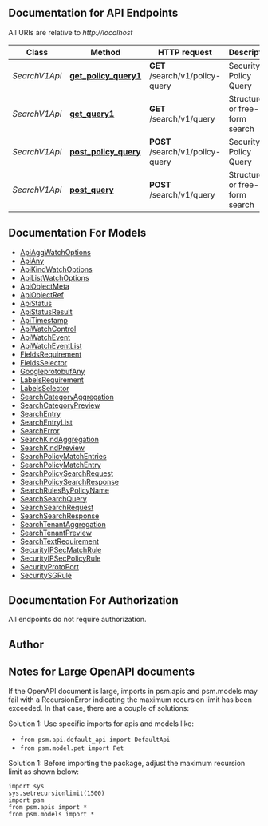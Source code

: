
## Documentation for API Endpoints

All URIs are relative to *http://localhost*

Class | Method | HTTP request | Description
------------ | ------------- | ------------- | -------------
*SearchV1Api* | [**get_policy_query1**](pensando_ent/docs/SearchV1Api.md#get_policy_query1) | **GET** /search/v1/policy-query | Security Policy Query
*SearchV1Api* | [**get_query1**](pensando_ent/docs/SearchV1Api.md#get_query1) | **GET** /search/v1/query | Structured or free-form search
*SearchV1Api* | [**post_policy_query**](pensando_ent/docs/SearchV1Api.md#post_policy_query) | **POST** /search/v1/policy-query | Security Policy Query
*SearchV1Api* | [**post_query**](pensando_ent/docs/SearchV1Api.md#post_query) | **POST** /search/v1/query | Structured or free-form search


## Documentation For Models

 - [ApiAggWatchOptions](docs/ApiAggWatchOptions.md)
 - [ApiAny](docs/ApiAny.md)
 - [ApiKindWatchOptions](docs/ApiKindWatchOptions.md)
 - [ApiListWatchOptions](docs/ApiListWatchOptions.md)
 - [ApiObjectMeta](docs/ApiObjectMeta.md)
 - [ApiObjectRef](docs/ApiObjectRef.md)
 - [ApiStatus](docs/ApiStatus.md)
 - [ApiStatusResult](docs/ApiStatusResult.md)
 - [ApiTimestamp](docs/ApiTimestamp.md)
 - [ApiWatchControl](docs/ApiWatchControl.md)
 - [ApiWatchEvent](docs/ApiWatchEvent.md)
 - [ApiWatchEventList](docs/ApiWatchEventList.md)
 - [FieldsRequirement](docs/FieldsRequirement.md)
 - [FieldsSelector](docs/FieldsSelector.md)
 - [GoogleprotobufAny](docs/GoogleprotobufAny.md)
 - [LabelsRequirement](docs/LabelsRequirement.md)
 - [LabelsSelector](docs/LabelsSelector.md)
 - [SearchCategoryAggregation](docs/SearchCategoryAggregation.md)
 - [SearchCategoryPreview](docs/SearchCategoryPreview.md)
 - [SearchEntry](docs/SearchEntry.md)
 - [SearchEntryList](docs/SearchEntryList.md)
 - [SearchError](docs/SearchError.md)
 - [SearchKindAggregation](docs/SearchKindAggregation.md)
 - [SearchKindPreview](docs/SearchKindPreview.md)
 - [SearchPolicyMatchEntries](docs/SearchPolicyMatchEntries.md)
 - [SearchPolicyMatchEntry](docs/SearchPolicyMatchEntry.md)
 - [SearchPolicySearchRequest](docs/SearchPolicySearchRequest.md)
 - [SearchPolicySearchResponse](docs/SearchPolicySearchResponse.md)
 - [SearchRulesByPolicyName](docs/SearchRulesByPolicyName.md)
 - [SearchSearchQuery](docs/SearchSearchQuery.md)
 - [SearchSearchRequest](docs/SearchSearchRequest.md)
 - [SearchSearchResponse](docs/SearchSearchResponse.md)
 - [SearchTenantAggregation](docs/SearchTenantAggregation.md)
 - [SearchTenantPreview](docs/SearchTenantPreview.md)
 - [SearchTextRequirement](docs/SearchTextRequirement.md)
 - [SecurityIPSecMatchRule](docs/SecurityIPSecMatchRule.md)
 - [SecurityIPSecPolicyRule](docs/SecurityIPSecPolicyRule.md)
 - [SecurityProtoPort](docs/SecurityProtoPort.md)
 - [SecuritySGRule](docs/SecuritySGRule.md)


## Documentation For Authorization

 All endpoints do not require authorization.

## Author




## Notes for Large OpenAPI documents
If the OpenAPI document is large, imports in psm.apis and psm.models may fail with a
RecursionError indicating the maximum recursion limit has been exceeded. In that case, there are a couple of solutions:

Solution 1:
Use specific imports for apis and models like:
- `from psm.api.default_api import DefaultApi`
- `from psm.model.pet import Pet`

Solution 1:
Before importing the package, adjust the maximum recursion limit as shown below:
```
import sys
sys.setrecursionlimit(1500)
import psm
from psm.apis import *
from psm.models import *
```
